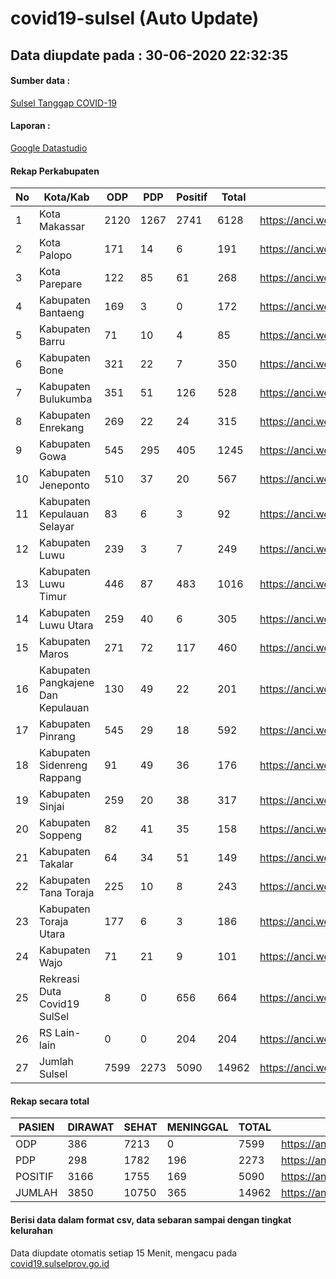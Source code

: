 
# covid19-sulsel (Auto Update)

## Data diupdate pada : 30-06-2020 22:32:35

#### Sumber data :
[Sulsel Tanggap COVID-19](https://covid19.sulselprov.go.id)

#### Laporan :
[Google Datastudio](https://datastudio.google.com/s/jythWGc1j4w)

#### Rekap Perkabupaten 
|No|Kota/Kab|ODP|PDP|Positif|Total|Link|
| --- | --- | --- | --- | --- | --- | --- |
|1|Kota Makassar|2120|1267|2741|6128|https://anci.web.id/cor/kota_makassar|
|2|Kota Palopo|171|14|6|191|https://anci.web.id/cor/kota_palopo|
|3|Kota Parepare|122|85|61|268|https://anci.web.id/cor/kota_parepare|
|4|Kabupaten Bantaeng|169|3|0|172|https://anci.web.id/cor/kabupaten_bantaeng|
|5|Kabupaten Barru|71|10|4|85|https://anci.web.id/cor/kabupaten_barru|
|6|Kabupaten Bone|321|22|7|350|https://anci.web.id/cor/kabupaten_bone|
|7|Kabupaten Bulukumba|351|51|126|528|https://anci.web.id/cor/kabupaten_bulukumba|
|8|Kabupaten Enrekang|269|22|24|315|https://anci.web.id/cor/kabupaten_enrekang|
|9|Kabupaten Gowa|545|295|405|1245|https://anci.web.id/cor/kabupaten_gowa|
|10|Kabupaten Jeneponto|510|37|20|567|https://anci.web.id/cor/kabupaten_jeneponto|
|11|Kabupaten Kepulauan Selayar|83|6|3|92|https://anci.web.id/cor/kabupaten_kepulauan_selayar|
|12|Kabupaten Luwu|239|3|7|249|https://anci.web.id/cor/kabupaten_luwu|
|13|Kabupaten Luwu Timur|446|87|483|1016|https://anci.web.id/cor/kabupaten_luwu_timur|
|14|Kabupaten Luwu Utara|259|40|6|305|https://anci.web.id/cor/kabupaten_luwu_utara|
|15|Kabupaten Maros|271|72|117|460|https://anci.web.id/cor/kabupaten_maros|
|16|Kabupaten Pangkajene Dan Kepulauan|130|49|22|201|https://anci.web.id/cor/kabupaten_pangkajene_dan_kepulauan|
|17|Kabupaten Pinrang|545|29|18|592|https://anci.web.id/cor/kabupaten_pinrang|
|18|Kabupaten Sidenreng Rappang|91|49|36|176|https://anci.web.id/cor/kabupaten_sidenreng_rappang|
|19|Kabupaten Sinjai|259|20|38|317|https://anci.web.id/cor/kabupaten_sinjai|
|20|Kabupaten Soppeng|82|41|35|158|https://anci.web.id/cor/kabupaten_soppeng|
|21|Kabupaten Takalar|64|34|51|149|https://anci.web.id/cor/kabupaten_takalar|
|22|Kabupaten Tana Toraja|225|10|8|243|https://anci.web.id/cor/kabupaten_tana_toraja|
|23|Kabupaten Toraja Utara|177|6|3|186|https://anci.web.id/cor/kabupaten_toraja_utara|
|24|Kabupaten Wajo|71|21|9|101|https://anci.web.id/cor/kabupaten_wajo|
|25|Rekreasi Duta Covid19 SulSel|8|0|656|664|https://anci.web.id/cor/rekreasi_duta_covid19_sulsel|
|26|RS Lain-lain|0|0|204|204|https://anci.web.id/cor/rs_lain-lain|
|27|Jumlah Sulsel|7599|2273|5090|14962|https://anci.web.id/cor/jumlah_sulsel|

#### Rekap secara total

| PASIEN | DIRAWAT | SEHAT | MENINGGAL | TOTAL | LINK |
| ---- | -------- | ---- | ---- |  ---- | ---- |
| ODP | 386 | 7213 | 0 | 7599 | https://anci.web.id/cor/odp_detail.html |
| PDP | 298 | 1782 | 196 | 2273 | https://anci.web.id/cor/pdp_detail.html |
| POSITIF | 3166 | 1755 | 169 | 5090 | https://anci.web.id/cor/positif_detail.html |
| JUMLAH | 3850 | 10750 | 365 | 14962 | https://anci.web.id/cor/jumlah_sulsel/ |

 
#### Berisi data dalam format csv, data sebaran sampai dengan tingkat kelurahan

Data diupdate otomatis setiap 15 Menit, mengacu pada [covid19.sulselprov.go.id](https://covid19.sulselprov.go.id)

